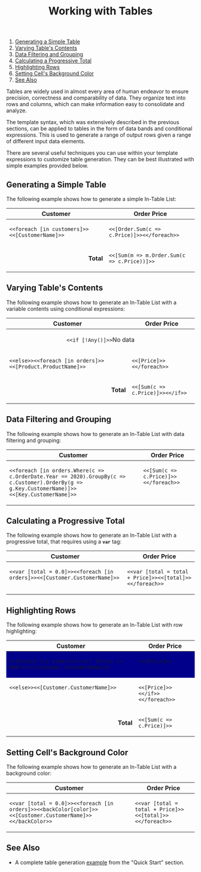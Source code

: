 ﻿---
id: "working-with-tables"
url: "assembly/developer-guide/working-with-tables"
title: "Working with Tables"
weight: 4
productName: "GroupDocs.Assembly Cloud"
description: "Working with Tables"
keywords: ""
---

1. [Generating a Simple Table](/assembly/developer-guide/working-with-tables/#generating-a-simple-table)
2. [Varying Table's Contents](/assembly/developer-guide/working-with-tables/#varying-table's-contents)
3. [Data Filtering and Grouping](/assembly/developer-guide/working-with-tables/#data-filtering-and-grouping)
4. [Calculating a Progressive Total](/assembly/developer-guide/working-with-tables/#calculating-a-progressive-total)
5. [Highlighting Rows](/assembly/developer-guide/working-with-tables/#highlighting-rows)
6. [Setting Cell's Background Color](/assembly/developer-guide/working-with-tables/#setting-cell's-background-color)
7. [See Also](/assembly/developer-guide/working-with-tables/#see-also)

Tables are widely used in almost every area of human endeavor to ensure precision, correctness and comparability of data. They organize text into rows and columns, which can make information easy to consolidate and analyze.

The template syntax, which was extensively described in the previous sections, can be applied to tables in the form of data bands and conditional expressions. This is used to generate a range of output rows given a range of different input data elements.

There are several useful techniques you can use within your template expressions to customize table generation. They can be best illustrated with simple examples provided below.

## Generating a Simple Table

The following example shows how to generate a simple In-Table List:

<table>
<thead>
<tr>
<th style="text-align:center">Customer</th>
<th style="text-align:center">Order Price</th>
</tr>
</thead>
<tbody>
<tr valign="top">
<td>

`<<foreach [in customers]>><<[CustomerName]>>`

</td>
<td>

`<<[Order.Sum(c => c.Price)]>><</foreach>>`

</td>
</tr>
<tr valign="middle">
<td align="right"><b>Total</b></td>
<td>

`<<[Sum(m => m.Order.Sum(c => c.Price))]>>`

</td>
</tr>
</tbody>
</table>

## Varying Table's Contents

The following example shows how to generate an In-Table List with a variable contents using conditional expressions:

<table>
<thead>
<tr>
<th style="text-align:center">Customer</th>
<th style="text-align:center">Order Price</th>
</tr>
</thead>
<tbody>
<tr>
<td colspan="2" align="center">

`<<if [!Any()]>>`No data

</td>
</tr>

<tr valign="top">
<td>

`<<else>><<foreach [in orders]>><<[Product.ProductName]>>`

</td>
<td>

`<<[Price]>><</foreach>>`

</td>
</tr>
<tr valign="middle">
<td align="right"><b>Total</b></td>
<td>

`<<[Sum(c => c.Price)]>><</if>>`

</td>
</tr>
</tbody>
</table>

## Data Filtering and Grouping

The following example shows how to generate an In-Table List with data filtering and grouping:

<table>
<thead>
<tr>
<th style="text-align:center">Customer</th>
<th style="text-align:center">Order Price</th>
</tr>
</thead>
<tbody>
<tr valign="top">
<td>

`<<foreach [in orders.Where(c => c.OrderDate.Year == 2020).GroupBy(c => c.Customer).OrderBy(g => g.Key.CustomerName)]>><<[Key.CustomerName]>>`

</td>
<td>

`<<[Sum(c => c.Price)]>><</foreach>>`

</td>
</tr>
</tbody>
</table>

## Calculating a Progressive Total

The following example shows how to generate an In-Table List with a progressive total, that requires using a **`var`** tag:

<table>
<thead>
<tr>
<th style="text-align:center">Customer</th>
<th style="text-align:center">Order Price</th>
</tr>
</thead>
<tbody>
<tr valign="top">
<td>

`<<var [total = 0.0]>><<foreach [in orders]>><<[Customer.CustomerName]>>`

</td>
<td>

`<<var [total = total + Price]>><<[total]>><</foreach>>`

</td>
</tr>
</tbody>
</table>

## Highlighting Rows

The following example shows how to generate an In-Table List with row highlighting:

<table>
<thead>
<tr>
<th style="text-align:center">Customer</th>
<th style="text-align:center">Order Price</th>
</tr>
</thead>
<tbody>
<tr valign="top" bgcolor="darkblue">
<td>

`<<foreach [in orders]>><<if [Price >= 400]>><<[Customer.CustomerName]>>`

</td>
<td>

`<<[Price]>>`

</td>
</tr>

<tr valign="top">
<td>

`<<else>><<[Customer.CustomerName]>>`

</td>
<td>

`<<[Price]>><</if>><</foreach>>`

</td>
</tr>
</tr>
<tr valign="middle">
<td align="right"><b>Total</b></td>
<td>

`<<[Sum(c => c.Price)]>>`

</td>
</tr>

</tbody>
</table>

## Setting Cell's Background Color

The following example shows how to generate an In-Table List with a background color:

<table>
<thead>
<tr>
<th style="text-align:center">Customer</th>
<th style="text-align:center">Order Price</th>
</tr>
</thead>
<tbody>
<tr valign="top">
<td>

`<<var [total = 0.0]>><<foreach [in orders]>><<backColor[color]>><<[Customer.CustomerName]>><</backColor>>`

</td>
<td>

`<<var [total = total + Price]>><<[total]>><</foreach>>`

</td>
</tr>
</tbody>
</table>

## See Also

* A complete table generation [example](/assembly/getting-started/quick-start/#generating-a-report-in-three-steps) from the "Quick Start" section.
